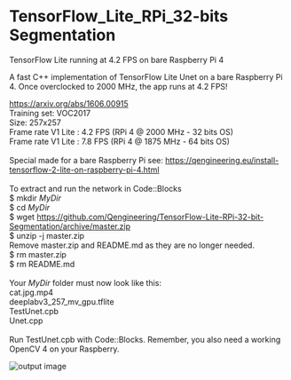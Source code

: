 # TensorFlow_Lite_RPi_32-bits Segmentation
TensorFlow Lite running at 4.2 FPS on bare Raspberry Pi 4

A fast C++ implementation of TensorFlow Lite Unet on a bare Raspberry Pi 4.
Once overclocked to 2000 MHz, the app runs at 4.2 FPS!

https://arxiv.org/abs/1606.00915 <br/>
Training set: VOC2017 <br/>
Size: 257x257 <br/>
Frame rate V1 Lite : 4.2 FPS (RPi 4 @ 2000 MHz - 32 bits OS) <br/>
Frame rate V1 Lite : 7.8 FPS (RPi 4 @ 1875 MHz - 64 bits OS) <br/>
<br/>
Special made for a bare Raspberry Pi see: https://qengineering.eu/install-tensorflow-2-lite-on-raspberry-pi-4.html <br/>
<br/>
To extract and run the network in Code::Blocks <br/>
$ mkdir *MyDir* <br/>
$ cd *MyDir* <br/>
$ wget https://github.com/Qengineering/TensorFlow-Lite-RPi-32-bit-Segmentation/archive/master.zip <br/>
$ unzip -j master.zip <br/>
Remove master.zip and README.md as they are no longer needed. <br/> 
$ rm master.zip <br/>
$ rm README.md <br/> <br/>
Your *MyDir* folder must now look like this: <br/> 
cat.jpg.mp4 <br/>
deeplabv3_257_mv_gpu.tflite <br/>
TestUnet.cpb <br/>
Unet.cpp<br/>
 <br/>
Run TestUnet.cpb with Code::Blocks. Remember, you also need a working OpenCV 4 on your Raspberry. <br/>

![output image]( https://qengineering.eu/images/Unet_32.jpg )
